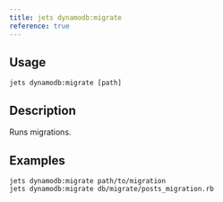 ```yaml
---
title: jets dynamodb:migrate
reference: true
---
```


## Usage

    jets dynamodb:migrate [path]

## Description

Runs migrations.

## Examples

    jets dynamodb:migrate path/to/migration
    jets dynamodb:migrate db/migrate/posts_migration.rb


